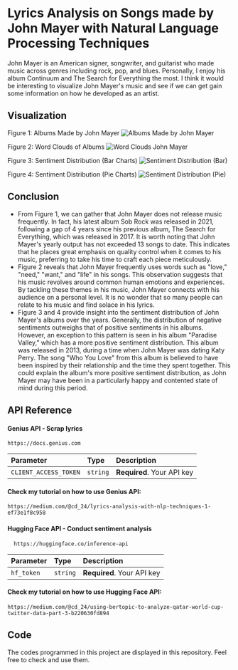 
# Lyrics Analysis on Songs made by John Mayer with Natural Language Processing Techniques 

John Mayer is an American signer, songwriter, and guitarist who made music across genres including rock, pop, and blues. Personally, I enjoy his album Continuum and The Search for Everything the most. I think it would be interesting to visualize John Mayer's music and see if we can get gain some information on how he developed as an artist.  


## Visualization 
Figure 1: Albums Made by John Mayer
![Albums Made by John Mayer](https://raw.githubusercontent.com/beeman-93/Lyrics-Analysis-on-Music-Made-by-John-Mayer/main/visualization-4.png)

Figure 2: Word Clouds of Albums
![Word Clouds John Mayer](https://raw.githubusercontent.com/beeman-93/Lyrics-Analysis-on-Music-Made-by-John-Mayer/main/WordClouds_SmallerVer.png)

Figure 3: Sentiment Distribution (Bar Charts)
![Sentiment Distribution (Bar)](https://raw.githubusercontent.com/beeman-93/Lyrics-Analysis-on-Music-Made-by-John-Mayer/main/sentiment_distribution.png)

Figure 4: Sentiment Distribution (Pie Charts)
![Sentiment Distribution (Pie)](https://raw.githubusercontent.com/beeman-93/Lyrics-Analysis-on-Music-Made-by-John-Mayer/main/visualization-6.png)
## Conclusion
- From Figure 1, we can gather that John Mayer does not release music frequently. In fact, his latest album Sob Rock was released in 2021, following a gap of 4 years since his previous album, The Search for Everything, which was released in 2017. It is worth noting that John Mayer's yearly output has not exceeded 13 songs to date. This indicates that he places great emphasis on quality control when it comes to his music, preferring to take his time to craft each piece meticulously. 
- Figure 2 reveals that John Mayer frequently uses words such as "love," "need," "want," and "life" in his songs. This observation suggests that his music revolves around common human emotions and experiences. By tackling these themes in his music, John Mayer connects with his audience on a personal level. It is no wonder that so many people can relate to his music and find solace in his lyrics. 
- Figure 3 and 4 provide insight into the sentiment distribution of John Mayer's albums over the years. Generally, the distribution of negative sentiments outweighs that of positive sentiments in his albums. However, an exception to this pattern is seen in his album "Paradise Valley," which has a more positive sentiment distribution. This album was released in 2013, during a time when John Mayer was dating Katy Perry. The song "Who You Love" from this album is believed to have been inspired by their relationship and the time they spent together. This could explain the album's more positive sentiment distribution, as John Mayer may have been in a particularly happy and contented state of mind during this period. 
## API Reference

#### Genius API - Scrap lyrics

```http
https://docs.genius.com
```

| Parameter | Type     | Description                |
| :-------- | :------- | :------------------------- |
| `CLIENT_ACCESS_TOKEN` | `string` | **Required**. Your API key |

#### Check my tutorial on how to use Genius API: 
```http
https://medium.com/@cd_24/lyrics-analysis-with-nlp-techniques-1-ef73e1f8c958
```

#### Hugging Face API - Conduct sentiment analysis

```http
  https://huggingface.co/inference-api
```

| Parameter | Type     | Description                       |
| :-------- | :------- | :-------------------------------- |
| `hf_token`      | `string` | **Required**. Your API key |

#### Check my tutorial on how to use Hugging Face API: 
```http
https://medium.com/@cd_24/using-bertopic-to-analyze-qatar-world-cup-twitter-data-part-3-b220630fd894
```




## Code
The codes programmed in this project are displayed in this repository. Feel free to check and use them. 
